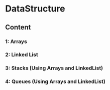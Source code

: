 # DataStructure
## Content 
### 1: Arrays
### 2: Linked List
### 3: Stacks (Using Arrays and LinkedList)
### 4: Queues (Using Arrays and LinkedList)
